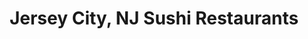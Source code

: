 ---
layout: city
title: Jersey City, NJ Sushi Restaurants
permalink: /new-jersey/jersey-city/
stateAbbr: NJ
stateName: New Jersey
cityName: Jersey City

---